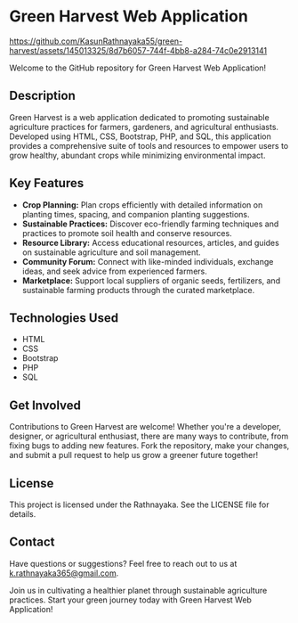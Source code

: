 # Green Harvest Web Application

https://github.com/KasunRathnayaka55/green-harvest/assets/145013325/8d7b6057-744f-4bb8-a284-74c0e2913141

Welcome to the GitHub repository for Green Harvest Web Application!

## Description
Green Harvest is a web application dedicated to promoting sustainable agriculture practices for farmers, gardeners, and agricultural enthusiasts. Developed using HTML, CSS, Bootstrap, PHP, and SQL, this application provides a comprehensive suite of tools and resources to empower users to grow healthy, abundant crops while minimizing environmental impact.

## Key Features
- **Crop Planning:** Plan crops efficiently with detailed information on planting times, spacing, and companion planting suggestions.
- **Sustainable Practices:** Discover eco-friendly farming techniques and practices to promote soil health and conserve resources.
- **Resource Library:** Access educational resources, articles, and guides on sustainable agriculture and soil management.
- **Community Forum:** Connect with like-minded individuals, exchange ideas, and seek advice from experienced farmers.
- **Marketplace:** Support local suppliers of organic seeds, fertilizers, and sustainable farming products through the curated marketplace.

## Technologies Used
- HTML
- CSS
- Bootstrap
- PHP
- SQL

## Get Involved
Contributions to Green Harvest are welcome! Whether you're a developer, designer, or agricultural enthusiast, there are many ways to contribute, from fixing bugs to adding new features. Fork the repository, make your changes, and submit a pull request to help us grow a greener future together!

## License
This project is licensed under the Rathnayaka. See the LICENSE file for details.

## Contact
Have questions or suggestions? Feel free to reach out to us at k.rathnayaka365@gmail.com.

Join us in cultivating a healthier planet through sustainable agriculture practices. Start your green journey today with Green Harvest Web Application!
